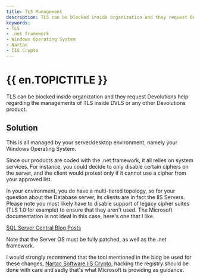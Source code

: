 ```yaml
---
title: TLS Management
description: TLS can be blocked inside organization and they request Devolutions help regarding the managements of TLS inside DVLS or any other Devolutions product.
keywords:
- TLS
- .net framework
- Windows Operating System
- Nartac
- IIS Crypto
---
```

# {{ en.TOPICTITLE }} 
TLS can be blocked inside organization and they request Devolutions help regarding the managements of TLS inside DVLS or any other Devolutions product. 
## Solution 
This is all managed by your server/desktop environment, namely your Windows Operating System.  

Since our products are coded with the .net framework, it all relies on system services. For instance, you could decide to only disable certain ciphers on the server, and the client would protest only if it cannot use a cipher from your approved list.  

In your environment, you do have a multi-tiered topology, so for your question about the Database server, its clients are in fact the IIS Servers. Please note you most likely have to disable support of legacy cipher suites (TLS 1.0 for example) to ensure that they aren't used. The Microsoft documentation is not ideal in this case, here's one that I like.  

[SQL Server Central Blog Posts](http://www.sqlservercentral.com/blogs/sqltact/2018/01/09/sql-server-on-tls-12-checklist-to-disabling-tls-11-and-10/)  

Note that the Server OS must be fully patched, as well as the .net framework.  

I would strongly recommend that the tool mentioned in the blog be used for these changes, [Nartac Software IIS Crypto](https://www.nartac.com/Products/IISCrypto), hacking the registry should be done with care and sadly that's what Microsoft is providing as guidance. 

